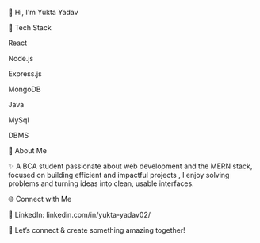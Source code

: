 👋 Hi, I'm Yukta Yadav

🔧 Tech Stack

React  

Node.js  

Express.js  

MongoDB  

Java  

MySql

DBMS

🎯 About Me

 ✨ A BCA student passionate about web development and the MERN stack, focused on building efficient and impactful projects , I enjoy solving problems and turning ideas into clean, usable interfaces.

 🌐 Connect with Me

🔗 LinkedIn: linkedin.com/in/yukta-yadav02/

💬 Let’s connect & create something amazing together!

<!--
**Yukta-Yadav02/Yukta-Yadav02** is a ✨ _special_ ✨ repository because its `README.md` (this file) appears on your GitHub profile.

Here are some ideas to get you started:

- 🔭 I’m currently working on ...
- 🌱 I’m currently learning ...
- 👯 I’m looking to collaborate on ...
- 🤔 I’m looking for help with ...
- 💬 Ask me about ...
- 📫 How to reach me: ...
- 😄 Pronouns: ...
- ⚡ Fun fact: ...
-->
